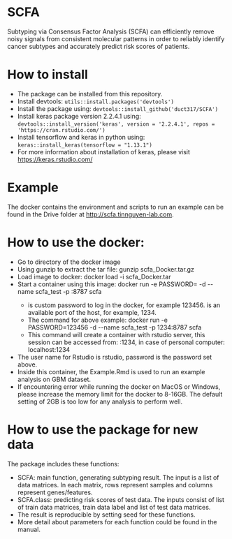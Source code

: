 # SCFA
Subtyping via Consensus Factor Analysis (SCFA) can efficiently remove noisy signals from consistent molecular patterns in order to reliably identify cancer subtypes and accurately predict risk scores of patients.
# How to install
- The package can be installed from this repository.
- Install devtools: `utils::install.packages('devtools')`
- Install the package using: `devtools::install_github('duct317/SCFA')`
- Install keras package version 2.2.4.1 using: `devtools::install_version('keras', version = '2.2.4.1', repos = 'https://cran.rstudio.com/')`
- Install tensorflow and keras in python using: `keras::install_keras(tensorflow = "1.13.1")`
- For more information about installation of keras, please visit https://keras.rstudio.com/
# Example 
The docker contains the environment and scripts to run an example can be found in the Drive folder at http://scfa.tinnguyen-lab.com.
# How to use the docker:
- Go to directory of the docker image
- Using gunzip to extract the tar file: gunzip scfa_Docker.tar.gz
- Load image to docker: docker load -i scfa_Docker.tar
- Start a container using this image: docker run -e PASSWORD=<your-password> -d --name scfa_test -p <port>:8787 scfa
	- <your-password> is custom password to log in the docker, for example 123456. <port> is an available port of the host, for example, 1234. 
	- The command for above example: docker run -e PASSWORD=123456 -d --name scfa_test -p 1234:8787 scfa
	- This command will create a container with rstudio server, this session can be accessed from: <ip-of-host>:1234, in case of personal computer: localhost:1234
- The user name for Rstudio is rstudio, password is the password set above.
- Inside this container, the Example.Rmd is used to run an example analysis on GBM dataset.
- If encountering error while running the docker on MacOS or Windows, please increase the memory limit for the docker to 8-16GB. The default setting of 2GB is too low for any analysis to perform well.

# How to use the package for new data 
The package includes these functions:
- SCFA: main function, generating subtyping result. The input is a list of data matrices. In each matrix, rows represent samples and columns represent genes/features.
- SCFA.class: predicting risk scores of test data. The inputs consist of list of train data matrices, train data label and list of test data matrices. 
- The result is reproducible by setting seed for these functions.
- More detail about parameters for each function could be found in the manual.
